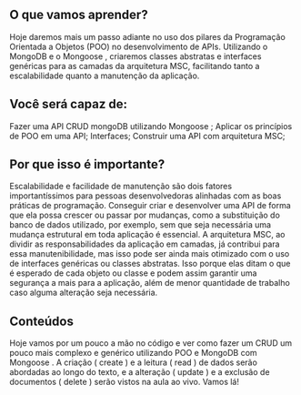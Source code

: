 ## O que vamos aprender?
Hoje daremos mais um passo adiante no uso dos pilares da Programação Orientada a Objetos (POO) no desenvolvimento de APIs.
Utilizando o MongoDB e o Mongoose , criaremos classes abstratas e interfaces genéricas para as camadas da arquitetura MSC, facilitando tanto a escalabilidade quanto a manutenção da aplicação.


## Você será capaz de:
Fazer uma API CRUD mongoDB utilizando Mongoose ;
Aplicar os princípios de POO em uma API;
Interfaces;
Construir uma API com arquitetura MSC;


## Por que isso é importante?
Escalabilidade e facilidade de manutenção são dois fatores importantíssimos para pessoas desenvolvedoras alinhadas com as boas práticas de programação.
Conseguir criar e desenvolver uma API de forma que ela possa crescer ou passar por mudanças, como a substituição do banco de dados utilizado, por exemplo, sem que seja necessária uma mudança estrutural em toda aplicação é essencial.
A arquitetura MSC, ao dividir as responsabilidades da aplicação em camadas, já contribui para essa manutenibilidade, mas isso pode ser ainda mais otimizado com o uso de interfaces genéricas ou classes abstratas. Isso porque elas ditam o que é esperado de cada objeto ou classe e podem assim garantir uma segurança a mais para a aplicação, além de menor quantidade de trabalho caso alguma alteração seja necessária.

## Conteúdos
Hoje vamos por um pouco a mão no código e ver como fazer um CRUD um pouco mais complexo e genérico utilizando POO e MongoDB com Mongoose . A criação ( create ) e a leitura ( read ) de dados serão abordadas ao longo do texto, e a alteração ( update ) e a exclusão de documentos ( delete ) serão vistos na aula ao vivo. Vamos lá!
